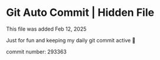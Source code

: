 # Git Auto Commit | Hidden File

This file was added Feb 12, 2025

Just for fun and keeping my daily git commit active 🤪

commit number: 293363
